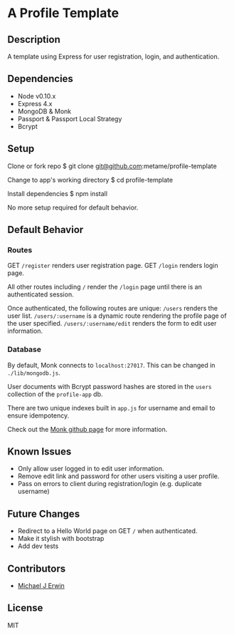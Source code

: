 # A Profile Template

## Description
A template using Express for user registration, login, and authentication.

## Dependencies
* Node v0.10.x
* Express 4.x
* MongoDB & Monk
* Passport & Passport Local Strategy
* Bcrypt

## Setup
Clone or fork repo 
    $ git clone git@github.com:metame/profile-template

Change to app's working directory
    $ cd profile-template

Install dependencies 
    $ npm install

No more setup required for default behavior.

## Default Behavior
### Routes
GET `/register` renders user registration page.
GET `/login` renders login page.

All other routes including `/` render the `/login` page until there is an authenticated session.

Once authenticated, the following routes are unique:
`/users` renders the user list.
`/users/:username` is a dynamic route rendering the profile page of the user specified.
`/users/:username/edit` renders the form to edit user information.

### Database
By default, Monk connects to `localhost:27017`. This can be changed in `./lib/mongodb.js`.

User documents with Bcrypt password hashes are stored in the `users` collection of the `profile-app` db.

There are two unique indexes built in `app.js` for username and email to ensure idempotency.

Check out the [Monk github page](http://github.com/Automattic/monk) for more information.

## Known Issues
* Only allow user logged in to edit user information.
* Remove edit link and password for other users visiting a user profile.
* Pass on errors to client during registration/login (e.g. duplicate username)

## Future Changes
* Redirect to a Hello World page on GET `/` when authenticated.
* Make it stylish with bootstrap
* Add dev tests

## Contributors
* [Michael J Erwin](http://github.com/metame)

## License
MIT

